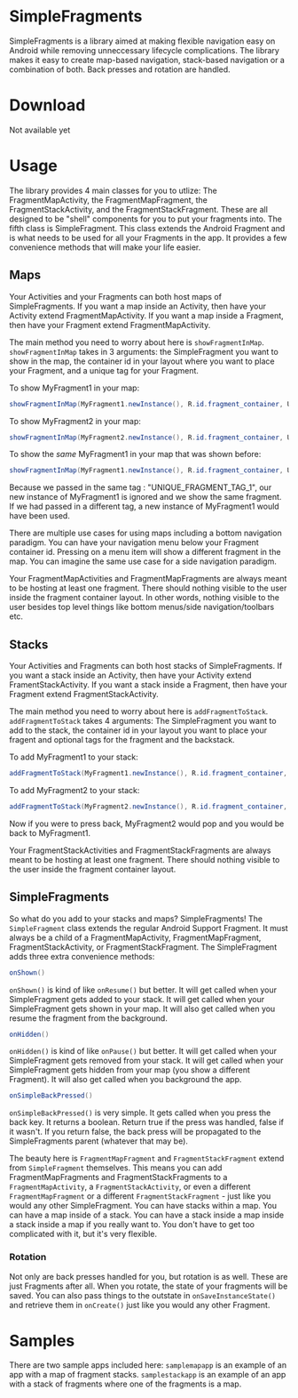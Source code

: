 # SimpleFragments 
SimpleFragments is a library aimed at making flexible navigation easy on Android while removing unneccessary lifecycle complications. The library makes it easy to create map-based navigation, stack-based navigation or a combination of both. Back presses and rotation are handled.

# Download
Not available yet

# Usage
The library provides 4 main classes for you to utlize: The FragmentMapActivity, the FragmentMapFragment, the FragmentStackActivity, and the FragmentStackFragment. These are all designed to be "shell" components for you to put your fragments into. The fifth class is SimpleFragment. This class extends the Android Fragment and is what needs to be used for all your Fragments in the app. It provides a few convenience methods that will make your life easier.

## Maps
Your Activities and your Fragments can both host maps of SimpleFragments. If you want a map inside an Activity, then have your Activity extend FragmentMapActivity. If you want a map inside a Fragment, then have your Fragment extend FragmentMapActivity. 

The main method you need to worry about here is `showFragmentInMap`. `showFragmentInMap` takes in 3 arguments: the SimpleFragment you want to show in the map, the container id in your layout where you want to place your Fragment, and a unique tag for your Fragment. 


To show MyFragment1 in your map:
```java
showFragmentInMap(MyFragment1.newInstance(), R.id.fragment_container, UNIQUE_FRAGMENT_TAG_1);
```

To show MyFragment2 in your map:
```java
showFragmentInMap(MyFragment2.newInstance(), R.id.fragment_container, UNIQUE_FRAGMENT_TAG_2);
````

To show the _same_ MyFragment1 in your map that was shown before:
```java
showFragmentInMap(MyFragment1.newInstance(), R.id.fragment_container, UNIQUE_FRAGMENT_TAG_1);
```  
  
  
Because we passed in the same tag : "UNIQUE_FRAGMENT_TAG_1", our new instance of MyFragment1 is ignored and we show the same fragment. If we had passed in a different tag, a new instance of MyFragment1 would have been used.

There are multiple use cases for using maps including a bottom navigation paradigm. You can have your navigation menu below your Fragment container id. Pressing on a menu item will show a different fragment in the map. You can imagine the same use case for a side navigation paradigm.

Your FragmentMapActivities and FragmentMapFragments are always meant to be hosting at least one fragment. There should nothing visible to the user inside the fragment container layout. In other words, nothing visible to the user besides top level things like bottom menus/side navigation/toolbars etc.

## Stacks
Your Activities and Fragments can both host stacks of SimpleFragments. If you want a stack inside an Activity, then have your Activity extend FramentStackActivity. If you want a stack inside a Fragment, then have your Fragment extend FragmentStackActivity.

The main method you need to worry about here is `addFragmentToStack`. `addFragmentToStack` takes 4 arguments: The SimpleFragment you want to add to the stack, the container id in your layout you want to place your fragent and optional tags for the fragment and the backstack.

To add MyFragment1 to your stack:
```java
addFragmentToStack(MyFragment1.newInstance(), R.id.fragment_container, null, null);
```

To add MyFragment2 to your stack:
```java
addFragmentToStack(MyFragment2.newInstance(), R.id.fragment_container, null, null);
```

Now if you were to press back, MyFragment2 would pop and you would be back to MyFragment1.

Your FragmentStackActivities and FragmentStackFragments are always meant to be hosting at least one fragment. There should nothing visible to the user inside the fragment container layout.

## SimpleFragments

So what do you add to your stacks and maps? SimpleFragments! The `SimpleFragment` class extends the regular Android Support Fragment. It must always be a child of a FragmentMapActivity, FragmentMapFragment, FragmentStackActivity, or FragmentStackFragment. The SimpleFragment adds three extra convenience methods:

```java
onShown()
```
`onShown()` is kind of like `onResume()` but better. It will get called when your SimpleFragment gets added to your stack. It will get called when your SimpleFragment gets shown in your map. It will also get called when you resume the fragment from the background.

```java
onHidden()
```
`onHidden()` is kind of like `onPause()` but better. It will get called when your SimpleFragment gets removed from your stack. It will get called when your SimpleFragment gets hidden from your map (you show a different Fragment). It will also get called when you background the app.

```java
onSimpleBackPressed()
```
`onSimpleBackPressed()` is very simple. It gets called when you press the back key. It returns a boolean. Return true if the press was handled, false if it wasn't. If you return false, the back press will be propagated to the SimpleFragments parent (whatever that may be).

The beauty here is `FragmentMapFragment` and `FragmentStackFragment` extend from `SimpleFragment` themselves. This means you can add FragmentMapFragments and FragmentStackFragments to a `FragmentMapActivity`, a `FragmentStackActivity`, or even a different `FragmentMapFragment` or a different `FragmentStackFragment` - just like you would any other SimpleFragment. You can have stacks within a map. You can have a map inside of a stack. You can have a stack inside a map inside a stack inside a map if you really want to. You don't have to get too complicated with it, but it's very flexible.

### Rotation
Not only are back presses handled for you, but rotation is as well. These are just Fragments after all. When you rotate, the state of your fragments will be saved. You can also pass things to the outstate in `onSaveInstanceState()` and retrieve them in `onCreate()` just like you would any other Fragment.

# Samples
There are two sample apps included here: `samplemapapp` is an example of an app with a map of fragment stacks. `samplestackapp` is an example of an app with a stack of fragments where one of the fragments is a map.
